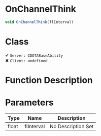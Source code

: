 # OnChannelThink
```js	
void OnChannelThink(flInterval)
```
# Class
✔ `Server: CDOTABaseAbility`  
✖ `Client: undefined`  

# Function Description

# Parameters
Type|Name|Description
--|--|--
float|flInterval|No Description Set
